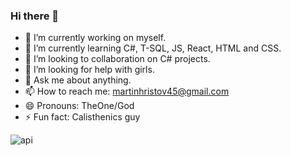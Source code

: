 ### Hi there 👋

- 🔭 I’m currently working on myself.
- 🌱 I’m currently learning  C#, T-SQL, JS, React, HTML and CSS.
- 👯 I’m looking to collaboration on C# projects.
- 🤔 I’m looking for help with girls.
- 💬 Ask me about anything.
- 📫 How to reach me: martinhristov45@gmail.com
- 😄 Pronouns: TheOne/God
- ⚡ Fun fact: Calisthenics guy

![api](https://user-images.githubusercontent.com/81310884/180787323-a80d3436-a0f6-4f70-9059-1639e7e18ab9.svg)
